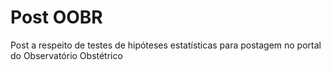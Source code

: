 # Post OOBR
Post a respeito de testes de hipóteses estatísticas para postagem no portal do Observatório Obstétrico
